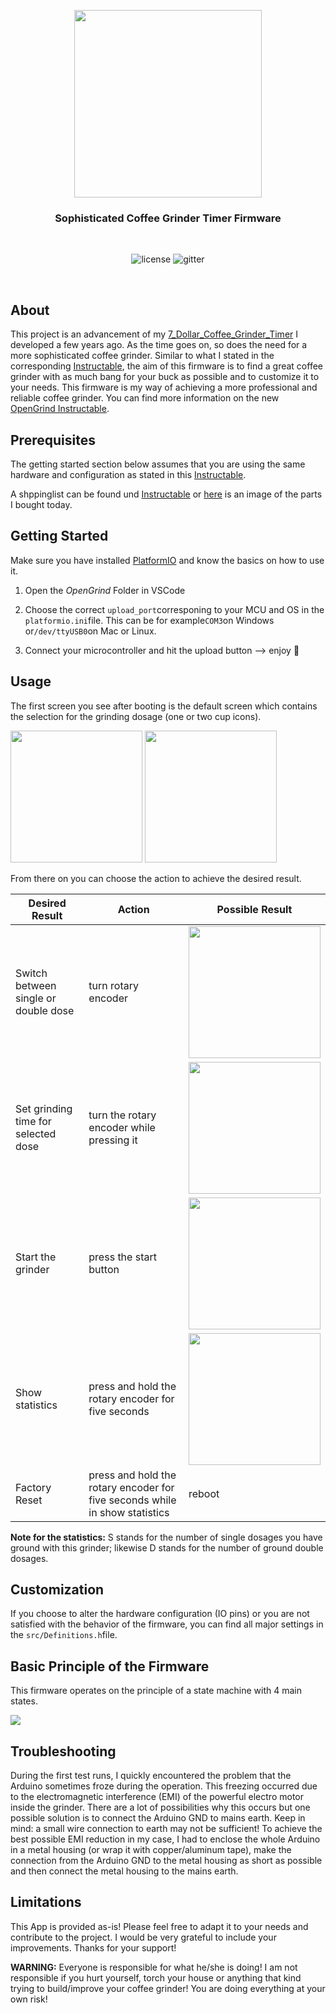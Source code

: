 <p align="center">
  <img width="300" src="assets/logo.png">
  <h3 align="center">Sophisticated Coffee Grinder Timer Firmware</h3></br>
  <p align="center">
    <img alt="license" src="https://img.shields.io/badge/license-GPL-blue">
  <img alt="gitter" src="https://img.shields.io/badge/language-C/C++-blue">
  </p>
</p>
<br>

## About

This project is an advancement of my [7_Dollar_Coffee_Grinder_Timer](https://github.com/GatCode/7_Dollar_Coffee_Grinder_Timer) I developed a few years ago. As the time goes on, so does the need for a more sophisticated coffee grinder. Similar to what I stated in the corresponding [Instructable](https://www.instructables.com/id/The-7-Coffee-Grinder-Timer/), the aim of this firmware is to find a great coffee grinder with as much bang for your buck as possible and to customize it to your needs. This firmware is my way of achieving a more professional and reliable coffee grinder. You can find more information on the new [OpenGrind Instructable](https://www.instructables.com/The-14-Sophisticated-Coffee-Grinder-Timer/).



## Prerequisites

The getting started section below assumes that you are using the same hardware and configuration as stated in this [Instructable](https://www.instructables.com/The-14-Sophisticated-Coffee-Grinder-Timer/).

A shppinglist can be found und [Instructable](https://www.instructables.com/The-14-Sophisticated-Coffee-Grinder-Timer/) or [here]( https://github.com/Steffeeeen1234/OpenGrind/blob/master/assets/Shppinglist.png) is an image of the parts I bought today.


## Getting Started

Make sure you have installed [PlatformIO](https://platformio.org/platformio-ide) and know the basics on how to use it.

1. Open the *OpenGrind* Folder in VSCode

2. Choose the correct `upload_port`corresponing to your MCU and OS in the `platformio.ini`file. This can be for example`COM3`on Windows or`/dev/ttyUSB0`on Mac or Linux.

3. Connect your microcontroller and hit the upload button --> enjoy 🎉



## Usage

The first screen you see after booting is the default screen which contains the selection for the grinding dosage (one or two cup icons).

<img title="" src="assets/singleCup.jpg" alt="" width="211"> <img title="" src="assets/doubleCup.jpg" alt="" width="211">

From there on you can choose the action to achieve the desired result.

| Desired Result                       | Action                                                                      | Possible Result                                              |
| ------------------------------------ | --------------------------------------------------------------------------- | ------------------------------------------------------------ |
| Switch between single or double dose | turn rotary encoder                                                         | <img title="" src="assets/doubleCup.jpg" alt="" width="211"> |
| Set grinding time for selected dose  | turn the rotary encoder while pressing it                                   | <img title="" src="assets/time.jpg" alt="" width="211">      |
| Start the grinder                    | press the start button                                                      | <img title="" src="assets/time.jpg" alt="" width="211">      |
| Show statistics                      | press and hold the rotary encoder for five seconds                          | <img title="" src="assets/stats.jpg" alt="" width="211">     |
| Factory Reset                        | press and hold the rotary encoder for five seconds while in show statistics | reboot                                                       |

**Note for the statistics:** S stands for the number of single dosages you have ground with this grinder; likewise D stands for the number of ground double dosages.



## Customization

If you choose to alter the hardware configuration (IO pins) or you are not satisfied with the behavior of the firmware, you can find all major settings in the `src/Definitions.h`file.



## Basic Principle of the Firmware

This firmware operates on the principle of a state machine with 4 main states.



![](assets/states.png)



## Troubleshooting

During the first test runs, I quickly encountered the problem that the Arduino sometimes froze during the operation. This freezing occurred due to the electromagnetic interference (EMI) of the powerful electro motor inside the grinder. There are a lot of possibilities why this occurs but one possible solution is to connect the Arduino GND to mains earth. Keep in mind: a small wire connection to earth may not be sufficient! To achieve the best possible EMI reduction in my case, I had to enclose the whole Arduino in a metal housing (or wrap it with copper/aluminum tape), make the connection from the Arduino GND to the metal housing as short as possible and then connect the metal housing to the mains earth.



## Limitations

This App is provided as-is!
Please feel free to adapt it to your needs and contribute to the project. I would be very grateful to include your improvements. Thanks for your support!




**WARNING:** Everyone is responsible for what he/she is doing! I am not responsible if you hurt yourself, torch your house or anything that kind trying to build/improve your coffee grinder! You are doing everything at your own risk!

